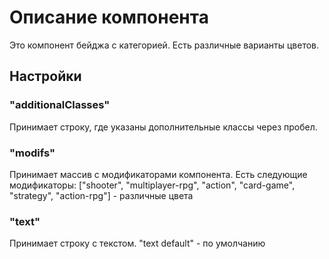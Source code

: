 # Описание компонента

Это компонент бейджа с категорией. Есть различные варианты цветов.

## Настройки

### "additionalClasses"

Принимает строку, где указаны дополнительные классы через пробел.

### "modifs"

Принимает массив с модификаторами компонента.
Есть следующие модификаторы:
["shooter", "multiplayer-rpg", "action", "card-game", "strategy", "action-rpg"] - различные цвета

### "text"

Принимает строку с текстом.
"text default" - по умолчанию
